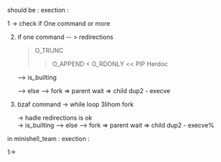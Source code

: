 should be : 
exection :

1 -> check if One command or more 

2.  if one command 
    -- > redirections 

    > O_TRUNC
    >> O_APPEND
    < O_RDONLY
    << PIP Herdoc 

    -->  is_builting

    --> else --> fork  => parent wait => child dup2 - execve


3. bzaf command -> while loop 3lihom  fork 

    -> hadle redirections is ok  
    -> is_builting
    --> else --> fork  => parent wait => child dup2 - execve%

in minishell_team :
exection :

1-> 
